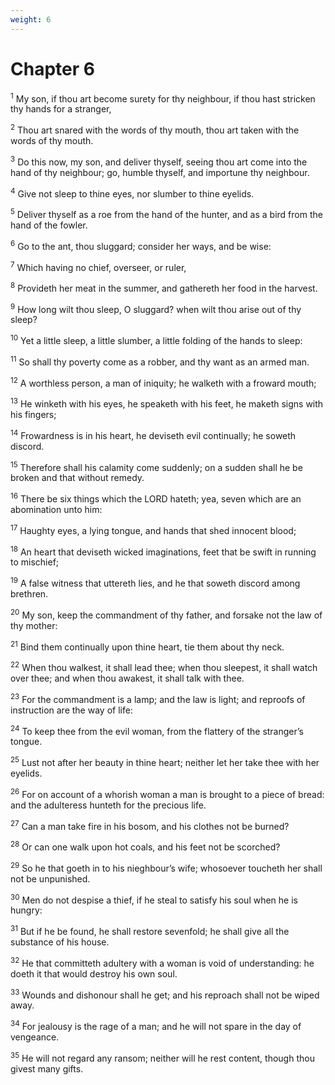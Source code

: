 ```yaml
---
weight: 6
---
```


# Chapter 6

<sup>1</sup> My son, if thou art become surety for thy neighbour, if thou hast stricken thy hands for a stranger, 

<sup>2</sup> Thou art snared with the words of thy mouth, thou art taken with the words of thy mouth. 

<sup>3</sup> Do this now, my son, and deliver thyself, seeing thou art come into the hand of thy neighbour; go, humble thyself, and importune thy neighbour. 

<sup>4</sup> Give not sleep to thine eyes, nor slumber to thine eyelids. 

<sup>5</sup> Deliver thyself as a roe from the hand of the hunter, and as a bird from the hand of the fowler. 

<sup>6</sup> Go to the ant, thou sluggard; consider her ways, and be wise: 

<sup>7</sup> Which having no chief, overseer, or ruler, 

<sup>8</sup> Provideth her meat in the summer, and gathereth her food in the harvest. 

<sup>9</sup> How long wilt thou sleep, O sluggard? when wilt thou arise out of thy sleep? 

<sup>10</sup> Yet a little sleep, a little slumber, a little folding of the hands to sleep: 

<sup>11</sup> So shall thy poverty come as a robber, and thy want as an armed man. 

<sup>12</sup> A worthless person, a man of iniquity; he walketh with a froward mouth; 

<sup>13</sup> He winketh with his eyes, he speaketh with his feet, he maketh signs with his fingers; 

<sup>14</sup> Frowardness is in his heart, he deviseth evil continually; he soweth discord. 

<sup>15</sup> Therefore shall his calamity come suddenly; on a sudden shall he be broken and that without remedy. 

<sup>16</sup> There be six things which the LORD hateth; yea, seven which are an abomination unto him: 

<sup>17</sup> Haughty eyes, a lying tongue, and hands that shed innocent blood; 

<sup>18</sup> An heart that deviseth wicked imaginations, feet that be swift in running to mischief; 

<sup>19</sup> A false witness that uttereth lies, and he that soweth discord among brethren. 

<sup>20</sup> My son, keep the commandment of thy father, and forsake not the law of thy mother: 

<sup>21</sup> Bind them continually upon thine heart, tie them about thy neck. 

<sup>22</sup> When thou walkest, it shall lead thee; when thou sleepest, it shall watch over thee; and when thou awakest, it shall talk with thee. 

<sup>23</sup> For the commandment is a lamp; and the law is light; and reproofs of instruction are the way of life: 

<sup>24</sup> To keep thee from the evil woman, from the flattery of the stranger’s tongue. 

<sup>25</sup> Lust not after her beauty in thine heart; neither let her take thee with her eyelids. 

<sup>26</sup> For on account of a whorish woman a man is brought to a piece of bread: and the adulteress hunteth for the precious life. 

<sup>27</sup> Can a man take fire in his bosom, and his clothes not be burned? 

<sup>28</sup> Or can one walk upon hot coals, and his feet not be scorched? 

<sup>29</sup> So he that goeth in to his nieghbour’s wife; whosoever toucheth her shall not be unpunished. 

<sup>30</sup> Men do not despise a thief, if he steal to satisfy his soul when he is hungry: 

<sup>31</sup> But if he be found, he shall restore sevenfold; he shall give all the substance of his house. 

<sup>32</sup> He that committeth adultery with a woman is void of understanding: he doeth it that would destroy his own soul. 

<sup>33</sup> Wounds and dishonour shall he get; and his reproach shall not be wiped away. 

<sup>34</sup> For jealousy is the rage of a man; and he will not spare in the day of vengeance. 

<sup>35</sup> He will not regard any ransom; neither will he rest content, though thou givest many gifts. 


